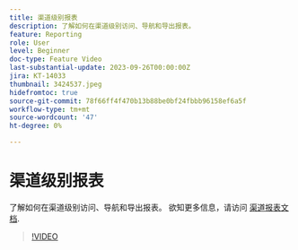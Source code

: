 ```yaml
---
title: 渠道级别报表
description: 了解如何在渠道级别访问、导航和导出报表。
feature: Reporting
role: User
level: Beginner
doc-type: Feature Video
last-substantial-update: 2023-09-26T00:00:00Z
jira: KT-14033
thumbnail: 3424537.jpeg
hidefromtoc: true
source-git-commit: 78f66ff4f470b13b88be0bf24fbbb96158ef6a5f
workflow-type: tm+mt
source-wordcount: '47'
ht-degree: 0%

---
```



# 渠道级别报表

了解如何在渠道级别访问、导航和导出报表。 欲知更多信息，请访问 [渠道报表文档](https://experienceleague.adobe.com/docs/journey-optimizer/using/reporting/channel-report/channel-report.html).

>[!VIDEO](https://video.tv.adobe.com/v/3424537/?learn=on)
